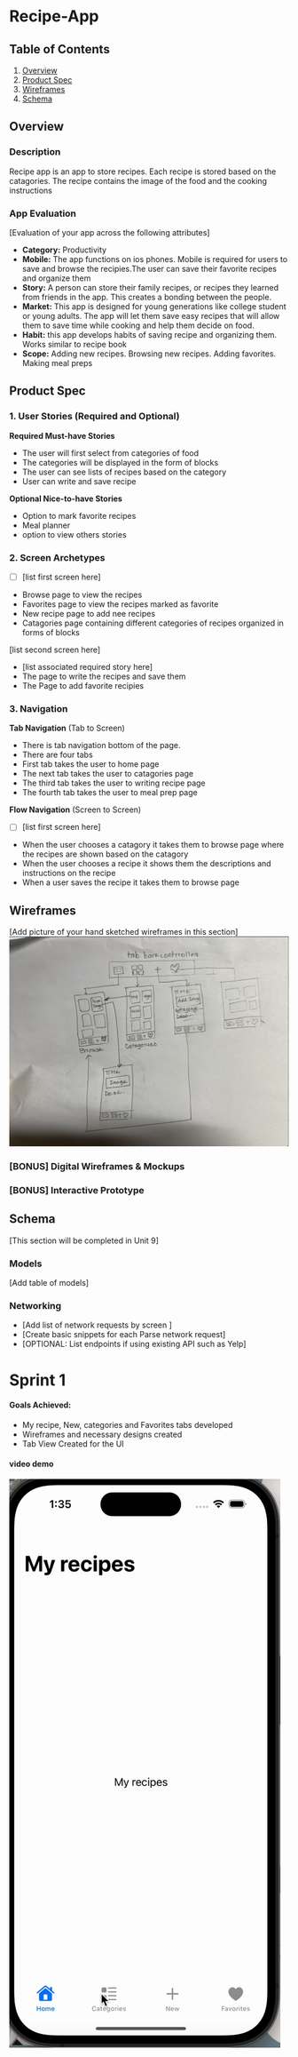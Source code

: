 

# Recipe-App
## Table of Contents

1. [Overview](#Overview)
2. [Product Spec](#Product-Spec)
3. [Wireframes](#Wireframes)
4. [Schema](#Schema)

## Overview

### Description

Recipe app is an app to store recipes. Each recipe is stored based on the catagories. The recipe contains the image of the food and the cooking instructions

### App Evaluation

[Evaluation of your app across the following attributes]
- **Category:** Productivity
- **Mobile:** The app functions on ios phones. Mobile is required for users to save and browse the recipies.The user can save their favorite recipes and organize them 
- **Story:** A person can store their family recipes, or recipes they learned from friends in the app. This creates a bonding between the people. 
- **Market:** This app is designed for young generations like college student or young adults. The app will let them save easy recipes that will allow them to save time while cooking and help them decide on food.
- **Habit:**  this app develops habits of saving recipe and organizing them. Works similar to recipe book
- **Scope:** Adding new recipes. Browsing new recipes. Adding favorites. Making meal preps

## Product Spec

### 1. User Stories (Required and Optional)

**Required Must-have Stories**

* The user will first select from categories of food
* The categories will be displayed in the form of blocks
* The user can see lists of recipes based on the category
* User can write and save recipe


**Optional Nice-to-have Stories**

* Option to mark favorite recipes
* Meal planner
* option to view others stories

### 2. Screen Archetypes

- [ ] [list first screen here]
* Browse page to view the recipes
* Favorites page to view the recipes marked as favorite
* New recipe page to add nee recipes
* Catagories page containing different categories of recipes organized in forms of blocks

[list second screen here]
* [list associated required story here]
* The page to write the recipes and save them
* The Page to add favorite recipies 

### 3. Navigation

**Tab Navigation** (Tab to Screen)

* There is tab navigation bottom of the page.
* There are four tabs
* First tab takes the user to home page
* The next tab takes the user to catagories page
* The third tab takes the user to writing recipe page
* The fourth tab takes the user to meal prep page


**Flow Navigation** (Screen to Screen)

- [ ] [list first screen here]
* When the user chooses a catagory it takes them to browse page where the recipes are shown based on the catagory
* When the user chooses a recipe it shows them the descriptions and instructions on the recipe
* When a user saves the recipe it takes them to browse page


## Wireframes

[Add picture of your hand sketched wireframes in this section]
<img src="/wireframe.png"/>

### [BONUS] Digital Wireframes & Mockups

### [BONUS] Interactive Prototype

## Schema 

[This section will be completed in Unit 9]

### Models

[Add table of models]

### Networking

- [Add list of network requests by screen ]
- [Create basic snippets for each Parse network request]
- [OPTIONAL: List endpoints if using existing API such as Yelp]

# Sprint 1 
#### Goals Achieved: 
* My recipe, New, categories and Favorites tabs developed
* Wireframes and necessary designs created
* Tab View Created for the UI
#### video demo
<img src="/sprint1.gif"/>

